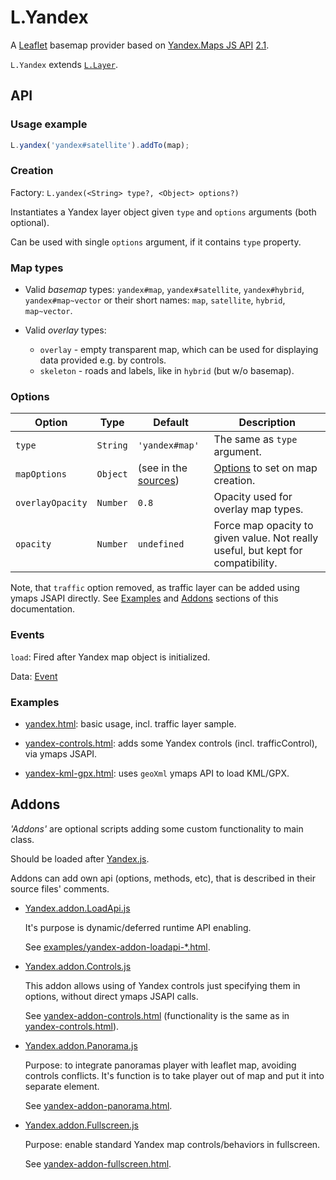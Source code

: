 # L.Yandex

A [Leaflet] basemap provider based on [Yandex.Maps JS API] [2.1](https://tech.yandex.com/maps/doc/jsapi/2.1/quick-start/index-docpage/).

`L.Yandex` extends [`L.Layer`](https://leafletjs.com/reference-1.5.1.html#layer).

[Leaflet]: https://leafletjs.com/
[Yandex.Maps JS API]: https://tech.yandex.com/maps/jsapi/


## API


### Usage example

```js
L.yandex('yandex#satellite').addTo(map);
```


### Creation

Factory: `L.yandex(<String> type?, <Object> options?)`

Instantiates a Yandex layer object given `type` and `options` arguments (both optional).

Can be used with single `options` argument, if it contains `type` property.


### Map types

* Valid _basemap_ types: `yandex#map`, `yandex#satellite`, `yandex#hybrid`, `yandex#map~vector`
or their short names: `map`, `satellite`, `hybrid`, `map~vector`.

* Valid _overlay_ types:
  - `overlay` - empty transparent map, which can be used for displaying data provided e.g. by controls.
  - `skeleton` - roads and labels, like in `hybrid` (but w/o basemap).


### Options

| Option	| Type		| Default	| Description	|
| ------	| ----		| -------	| -----------	|
| `type`  | `String` | `'yandex#map'`| The same as `type` argument.  |
| `mapOptions`	| `Object`	| (see in the [sources][Yandex.js])	| [Options][mapOptions] to set on map creation. |
| `overlayOpacity`	| `Number`	| `0.8`	| Opacity used for overlay map types.  |
| `opacity`	| `Number`	| `undefined`	| Force map opacity to given value. Not really useful, but kept for compatibility.  |

Note, that `traffic` option removed, as traffic layer can be added using ymaps JSAPI directly. See [Examples](#examples) and [Addons](#addons) sections of this documentation.

[mapOptions]: https://tech.yandex.com/maps/doc/jsapi/2.1/ref/reference/Map-docpage/#Map__param-options
[Yandex.js]: ./Yandex.js

[yandex.html]: ../../examples/yandex.html


### Events

`load`: Fired after Yandex map object is initialized.

Data: [Event](https://leafletjs.com/reference-1.5.1.html#event)


### Examples

* [yandex.html]: basic usage, incl. traffic layer sample.
 
* [yandex-controls.html]: adds some Yandex controls (incl. trafficControl), via ymaps JSAPI.

* [yandex-kml-gpx.html]: uses `geoXml` ymaps API to load KML/GPX.

[yandex-controls.html]: ../../examples/yandex-controls.html
[yandex-kml-gpx.html]: ../../examples/yandex-kml-gpx.html
[examples]: ../../examples/


## Addons

_'Addons'_ are optional scripts adding some custom functionality to main class.

Should be loaded after [Yandex.js].

Addons can add own api (options, methods, etc), that is described in their source files' comments.

* [Yandex.addon.LoadApi.js](./Yandex.addon.LoadApi.js)

  It's purpose is dynamic/deferred runtime API enabling.
  
  See [examples/yandex-addon-loadapi-*.html][examples].

* [Yandex.addon.Controls.js](./Yandex.addon.Controls.js)

  This addon allows using of Yandex controls just specifying them in options,
  without direct ymaps JSAPI calls.
  
  See [yandex-addon-controls.html] (functionality is the same as in [yandex-controls.html]).

* [Yandex.addon.Panorama.js](./Yandex.addon.Panorama.js)

  Purpose: to integrate panoramas player with leaflet map, avoiding controls conflicts.
  It's function is to take player out of map and put it into separate element.
  
  See [yandex-addon-panorama.html].

* [Yandex.addon.Fullscreen.js](./Yandex.addon.Fullscreen.js)

  Purpose: enable standard Yandex map controls/behaviors in fullscreen.
  
  See [yandex-addon-fullscreen.html].

[yandex-addon-controls.html]: ../../examples/yandex-addon-controls.html
[yandex-addon-panorama.html]: ../../examples/yandex-addon-panorama.html
[yandex-addon-fullscreen.html]: ../../examples/yandex-addon-fullscreen.html

